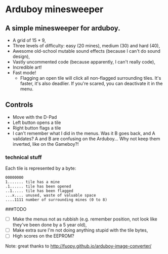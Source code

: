 # Arduboy minesweeper

## A simple minesweeper for arduboy.
- A grid of 15 * 9,
- Three levels of difficulty: easy (20 mines), medium (30) and hard (40),
- Awesome old-school mutable sound effects (because I can't do sound design),
- Vastly uncommented code (because apparently, I can't really code),
- Incredible art!
- Fast mode!
  - Flagging an open tile will click all non-flagged surrounding tiles. It's faster, it's also deadlier. If you're scared, you can deactivate it in the menu.

## Controls
- Move with the D-Pad
- Left button opens a tile
- Right button flags a tile
- I can't remember what I did in the menus. Was it B goes back, and A validates? A and B are confusing on the Arduboy... Why not keep them inverted, like on the Gameboy?!


### technical stuff
Each tile is represented by a byte:
```
00000000
1....... tile has a mine
.1...... tile has been opened
..1..... tile has been flagged
...x.... unused, waste of valuable space
....1111 number of surrounding mines (0 to 8)
```

###TODO
- [ ] Make the menus not as rubbish (e.g. remember position, not look like they've been done by a 5 year old),
- [ ] Make extra sure I'm not doing anything stupid with the tile bytes,
- [ ] High scores on the EEPROM?

Note: great thanks to http://fuopy.github.io/arduboy-image-converter/